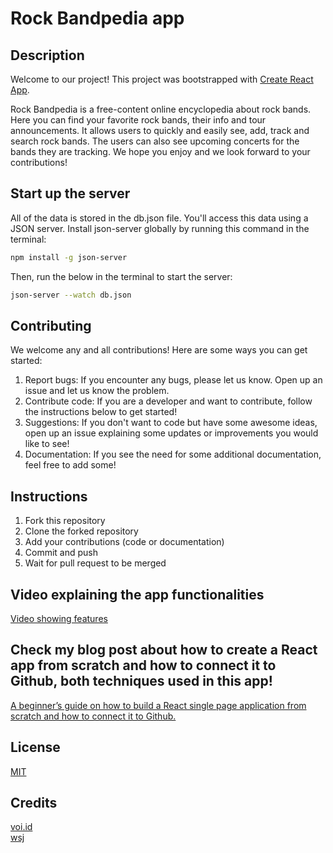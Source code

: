 # Rock Bandpedia app

## Description
Welcome to our project! This project was bootstrapped with [Create React App](https://github.com/facebook/create-react-app).

Rock Bandpedia is a free-content online encyclopedia about rock bands. Here you can find your favorite rock bands, their info and tour announcements. It allows users to quickly and easily see, add, track and search rock bands. The users can also see upcoming concerts for the bands they are tracking. We hope you enjoy and we look forward to your contributions!

## Start up the server
All of the data is stored in the db.json file. You'll access this data using a JSON server. Install json-server globally by running this command in the terminal:

```bash
npm install -g json-server
```
Then, run the below in the terminal to start the server:

```bash
json-server --watch db.json
```

## Contributing
We welcome any and all contributions! Here are some ways you can get started:
1. Report bugs: If you encounter any bugs, please let us know. Open up an issue and let us know the problem.
2. Contribute code: If you are a developer and want to contribute, follow the instructions below to get started!
3. Suggestions: If you don't want to code but have some awesome ideas, open up an issue explaining some updates or improvements you would like to see!
4. Documentation: If you see the need for some additional documentation, feel free to add some!

## Instructions
1. Fork this repository
2. Clone the forked repository
3. Add your contributions (code or documentation)
4. Commit and push
5. Wait for pull request to be merged

## Video explaining the app functionalities

[Video showing features](https://www.youtube.com/watch?v=ewfwvFvIrPA)

## Check my blog post about how to create a React app from scratch and how to connect it to Github, both techniques used in this app! 

[A beginner’s guide on how to build a React single page application from scratch and how to connect it to Github.](https://medium.com/@anna-cole/a-beginners-guide-on-how-to-build-a-react-single-page-application-from-scratch-b925f9697573)

## License

[MIT](https://choosealicense.com/licenses/mit/)

## Credits
[voi.id](https://voi.id/en/lifestyle/121647) <br>
[wsj](https://www.wsj.com/articles/rap-is-huge-but-on-the-concert-circuit-rock-is-king-1538575751)